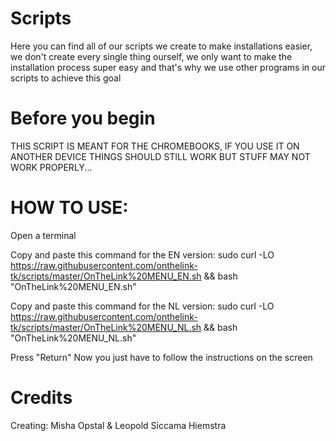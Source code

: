 # Scripts
Here you can find all of our scripts we create to make installations easier, we don't create every single thing ourself, we only want to make the installation process super easy and that's why we use other programs in our scripts to achieve this goal

# Before you begin
THIS SCRIPT IS MEANT FOR THE CHROMEBOOKS, IF YOU USE IT ON ANOTHER DEVICE THINGS SHOULD STILL WORK BUT STUFF MAY NOT WORK PROPERLY...

# HOW TO USE:

Open a terminal

Copy and paste this command for the EN version:
sudo curl -LO https://raw.githubusercontent.com/onthelink-tk/scripts/master/OnTheLink%20MENU_EN.sh && bash "OnTheLink%20MENU_EN.sh"

Copy and paste this command for the NL version:
sudo curl -LO https://raw.githubusercontent.com/onthelink-tk/scripts/master/OnTheLink%20MENU_NL.sh && bash "OnTheLink%20MENU_NL.sh"


Press "Return"
Now you just have to follow the instructions on the screen




# Credits
Creating: Misha Opstal & Leopold Siccama Hiemstra
